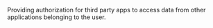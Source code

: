 Providing authorization for third party apps to access data from other applications belonging to the user.
